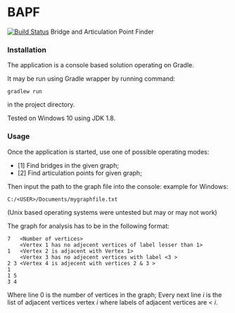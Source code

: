 # BAPF 
[![Build Status](https://travis-ci.org/msadowskigraduate/BAPF.svg?branch=feature%2Fdfs)](https://travis-ci.org/msadowskigraduate/BAPF)
Bridge and Articulation Point Finder

### Installation

The application is a console based solution operating on Gradle.

It may be run using Gradle wrapper by running command: 

``gradlew run`` 

in the project directory.

Tested on Windows 10 using JDK 1.8.

### Usage

Once the application is started, use one of possible operating modes:

- [1] Find bridges in the given graph;
- [2] Find articulation points for given graph;

Then input the path to the graph file into the console:
example for Windows:

`C:/<USER>/Documents/mygraphfile.txt`

(Unix based operating systems were untested but may or may not work)

The graph for analysis has to be in the following format:
```
7   <Number of vertices>
    <Vertex 1 has no adjecent vertices of label lesser than 1>
1   <Vertex 2 is adjacent with Vertex 1>
    <Vertex 3 has no adjecent vertices with label <3 >
2 3 <Vertex 4 is adjecent with vertices 2 & 3 >
1
1 5
3 4
```
Where line 0 is the number of vertices in the graph;
Every next line _i_ is the list of adjacent vertices vertex _i_ where labels of adjacent vertices are < _i_.

